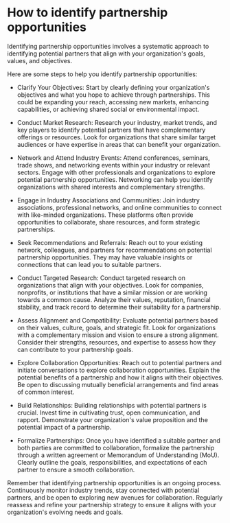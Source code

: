 # How to identify partnership opportunities

Identifying partnership opportunities involves a systematic approach to identifying potential partners that align with your organization's goals, values, and objectives. 

Here are some steps to help you identify partnership opportunities:

* Clarify Your Objectives: Start by clearly defining your organization's objectives and what you hope to achieve through partnerships. This could be expanding your reach, accessing new markets, enhancing capabilities, or achieving shared social or environmental impact.

* Conduct Market Research: Research your industry, market trends, and key players to identify potential partners that have complementary offerings or resources. Look for organizations that share similar target audiences or have expertise in areas that can benefit your organization.

* Network and Attend Industry Events: Attend conferences, seminars, trade shows, and networking events within your industry or relevant sectors. Engage with other professionals and organizations to explore potential partnership opportunities. Networking can help you identify organizations with shared interests and complementary strengths.

* Engage in Industry Associations and Communities: Join industry associations, professional networks, and online communities to connect with like-minded organizations. These platforms often provide opportunities to collaborate, share resources, and form strategic partnerships.

* Seek Recommendations and Referrals: Reach out to your existing network, colleagues, and partners for recommendations on potential partnership opportunities. They may have valuable insights or connections that can lead you to suitable partners.

* Conduct Targeted Research: Conduct targeted research on organizations that align with your objectives. Look for companies, nonprofits, or institutions that have a similar mission or are working towards a common cause. Analyze their values, reputation, financial stability, and track record to determine their suitability for a partnership.

* Assess Alignment and Compatibility: Evaluate potential partners based on their values, culture, goals, and strategic fit. Look for organizations with a complementary mission and vision to ensure a strong alignment. Consider their strengths, resources, and expertise to assess how they can contribute to your partnership goals.

* Explore Collaboration Opportunities: Reach out to potential partners and initiate conversations to explore collaboration opportunities. Explain the potential benefits of a partnership and how it aligns with their objectives. Be open to discussing mutually beneficial arrangements and find areas of common interest.

* Build Relationships: Building relationships with potential partners is crucial. Invest time in cultivating trust, open communication, and rapport. Demonstrate your organization's value proposition and the potential impact of a partnership.

* Formalize Partnerships: Once you have identified a suitable partner and both parties are committed to collaboration, formalize the partnership through a written agreement or Memorandum of Understanding (MoU). Clearly outline the goals, responsibilities, and expectations of each partner to ensure a smooth collaboration.

Remember that identifying partnership opportunities is an ongoing process. Continuously monitor industry trends, stay connected with potential partners, and be open to exploring new avenues for collaboration. Regularly reassess and refine your partnership strategy to ensure it aligns with your organization's evolving needs and goals.
